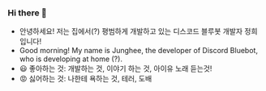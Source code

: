 ### Hi there 👋

- 안녕하세요! 저는 집에서(?) 평범하게 개발하고 있는 디스코드 블루봇 개발자 정희입니다!
- Good morning! My name is Junghee, the developer of Discord Bluebot, who is developing at home (?).
- 😃 좋아하는 것: 개발하는 것, 이야기 하는 것, 아이유 노래 듣는것!
- 😡 싫어하는 것: 나한테 욕하는 것, 테러, 도배